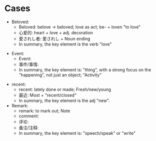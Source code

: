 # Cases

<!--In English Alphabetical Order-->

<!--A-->
<!--B-->
* Beloved: 
    * Beloved: belove -> beloved; love as act; be- + loven "to love"
    * 心爱的: heart + love + adj. decoration
    * 愛されし者: 愛されし + Noun ending
    * In summary, the key element is the verb "love"
<!--C-->
<!--D-->
<!--E-->
* Event:
    * Event: 
    * 事件/事情: 
    * In summary, the key element is: "thing", with a strong focus on the "happening", not just an object; "Activity"
<!--F-->
<!--G-->
<!--H-->
<!--I-->
<!--J-->
<!--K-->
<!--L-->
<!--M-->
<!--N-->
<!--O-->
<!--P-->
<!--Q-->
<!--R-->
* recent:
    * recent: lately done or made; Fresh/new/young
    * 最近: Most + "recent/closed"
    * In summary, the key element is the adj "new".
* Remark:
    * remark: to mark out; Note
    * comment: 
    * 评论: 
    * 备注/注释: 
    * In summary, the key element is: "speech/speak" or "write"
<!--S-->
<!--T-->
<!--U-->
<!--V-->
<!--W-->
<!--X-->
<!--Y-->
<!--Z-->